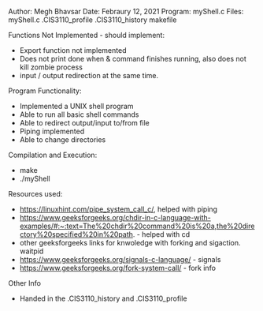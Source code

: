 Author: Megh Bhavsar
Date: Febraury 12, 2021
Program: myShell.c
Files:
    myShell.c
    .CIS3110_profile
    .CIS3110_history
    makefile

Functions Not Implemented - should implement:
 - Export function not implemented
 - Does not print done when & command finishes running, also does not kill zombie process
 - input / output redirection at the same time.

Program Functionality:
 - Implemented a UNIX shell program
 - Able to run all basic shell commands
 - Able to redirect output/input to/from file
 - Piping implemented
 - Able to change directories

 Compilation and Execution:
 - make
 - ./myShell

 Resources used:
 - https://linuxhint.com/pipe_system_call_c/, helped with piping
 - https://www.geeksforgeeks.org/chdir-in-c-language-with-examples/#:~:text=The%20chdir%20command%20is%20a,the%20directory%20specified%20in%20path. - helped with cd 
 - other geeksforgeeks links for knwoledge with forking and sigaction. waitpid
 - https://www.geeksforgeeks.org/signals-c-language/ - signals
 - https://www.geeksforgeeks.org/fork-system-call/ - fork info
 
 Other Info
 - Handed in the .CIS3110_history and .CIS3110_profile